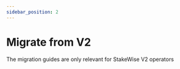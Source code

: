 ```yaml
---
sidebar_position: 2
---
```


# Migrate from V2

The migration guides are only relevant for StakeWise V2 operators
